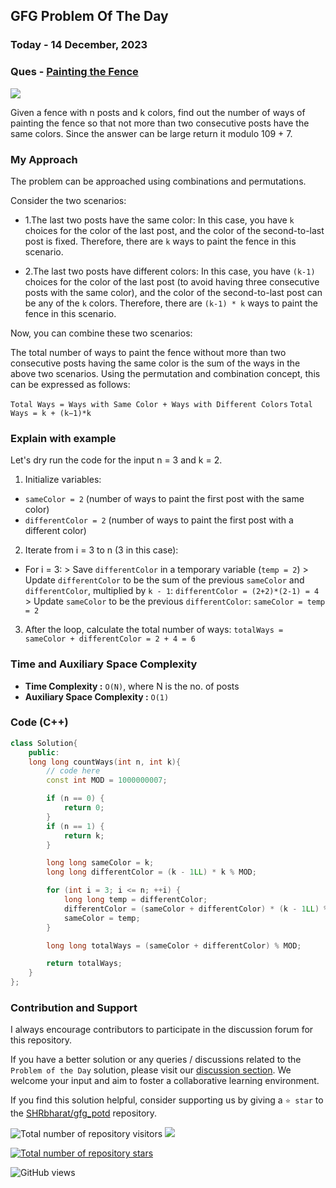 ## GFG Problem Of The Day

### Today - 14 December, 2023
### Ques  - [Painting the Fence](https://www.geeksforgeeks.org/problems/painting-the-fence3727/1)
![](https://badgen.net/badge/Level/Medium/yellow)


Given a fence with n posts and k colors, find out the number of ways of painting the fence so that not more than two consecutive posts have the same colors. Since the answer can be large return it modulo 109 + 7.

### My Approach
The problem can be approached using combinations and permutations.

Consider the two scenarios:

- 1.The last two posts have the same color:
            In this case, you have `k` choices for the color of the last post, and the color of the second-to-last post is fixed. Therefore, there are `k` ways to paint the fence in this scenario.

- 2.The last two posts have different colors:
        In this case, you have `(k-1)` choices for the color of the last post (to avoid having three consecutive posts with the same color), and the color of the second-to-last post can be any of the `k` colors. Therefore, there are `(k-1) * k` ways to paint the fence in this scenario.

Now, you can combine these two scenarios:

The total number of ways to paint the fence without more than two consecutive posts having the same color is the sum of the ways in the above two scenarios.
Using the permutation and combination concept, this can be expressed as follows:

`Total Ways = Ways with Same Color + Ways with Different Colors`
`Total Ways = k + (k−1)*k`

### Explain with example
 Let's dry run the code for the input n = 3 and k = 2.

1. Initialize variables:
- `sameColor = 2` (number of ways to paint the first post with the same color)
- `differentColor = 2` (number of ways to paint the first post with a different color)

2. Iterate from i = 3 to n (3 in this case):
- For i = 3:
        > Save `differentColor` in a temporary variable (`temp = 2`)
        > Update `differentColor` to be the sum of the  previous        `sameColor` and `differentColor`, multiplied by `k - 1`:
            `differentColor = (2+2)*(2-1) = 4`
        > Update `sameColor` to be the previous `differentColor`:
            `sameColor = temp = 2`
3. After the loop, calculate the total number of ways:
    `totalWays = sameColor + differentColor = 2 + 4 = 6`

### Time and Auxiliary Space Complexity

- **Time Complexity            :**  `O(N)`, where N is the no. of posts
- **Auxiliary Space Complexity :**  `O(1)`

### Code (C++)
```cpp
class Solution{
    public:
    long long countWays(int n, int k){
        // code here
        const int MOD = 1000000007;

        if (n == 0) {
            return 0;
        }
        if (n == 1) {
            return k;
        }

        long long sameColor = k;
        long long differentColor = (k - 1LL) * k % MOD;

        for (int i = 3; i <= n; ++i) {
            long long temp = differentColor;
            differentColor = (sameColor + differentColor) * (k - 1LL) % MOD;
            sameColor = temp;
        }

        long long totalWays = (sameColor + differentColor) % MOD;

        return totalWays;
    }
};
```
### Contribution and Support

I always encourage contributors to participate in the discussion forum for this repository.

If you have a better solution or any queries / discussions related to the `Problem of the Day` solution, please visit our [discussion section](https://github.com/SHRbharat/gfg_potd/discussions). We welcome your input and aim to foster a collaborative learning environment.

If you find this solution helpful, consider supporting us by giving a `⭐ star` to the [SHRbharat/gfg_potd](https://github.com/SHRbharat/gfg_potd) repository.

![Total number of repository visitors](https://komarev.com/ghpvc/?username=gl01potdgfg&color=blue&&label=Visitors)
![](https://hit.yhype.me/github/profile?user_id=79409258)

[![Total number of repository stars](https://img.shields.io/github/stars/SHRbharat/gfg_potd.svg)](https://github.com/SHRbharat/gfg_potd/stargazers)

![GitHub views](https://img.shields.io/github/views/SHRbharat/gfg_potd.svg?style=flat)

